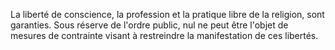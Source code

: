 La liberté de conscience, la profession et la pratique libre de la
religion, sont garanties. Sous réserve de l'ordre public, nul ne peut
être l'objet de mesures de contrainte visant à restreindre la
manifestation de ces libertés.